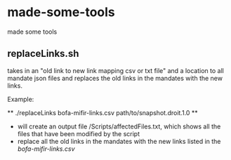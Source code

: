 # made-some-tools
made some tools 

## replaceLinks.sh

takes in an "old link to new link mapping csv or txt file" and a location to all mandate json files and replaces the old links in the mandates with the new links. 

Example:

** ./replaceLinks bofa-mifir-links.csv path/to/snapshot.droit.1.0 **

* will create an output file /Scripts/affectedFiles.txt, which shows all the files that have been modified by the script
* replace all the old links in the mandates with the new links listed in the *bofa-mifir-links.csv*

